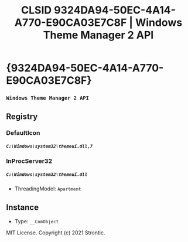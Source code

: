 ﻿---
title: "CLSID 9324DA94-50EC-4A14-A770-E90CA03E7C8F | Windows Theme Manager 2 API"
excerpt: What is COM-Object CLSID 9324DA94-50EC-4A14-A770-E90CA03E7C8F?
---

# {9324DA94-50EC-4A14-A770-E90CA03E7C8F}

### `Windows Theme Manager 2 API`

## Registry


### DefaultIcon

##### `C:\Windows\system32\themeui.dll,7`

### InProcServer32

##### `C:\Windows\system32\themeui.dll`
* ThreadingModel: `Apartment`

## Instance

* Type: `__ComObject`

MIT License. Copyright (c) 2021 Strontic.


